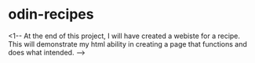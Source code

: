 # odin-recipes
<1-- At the end of this project, I will have created a webiste for a recipe. This will demonstrate my html ability in creating a page that functions and does what intended. -->